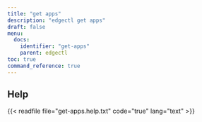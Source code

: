 ```yaml
---
title: "get apps"
description: "edgectl get apps"
draft: false
menu:
  docs:
    identifier: "get-apps"
    parent: edgectl
toc: true
command_reference: true
---
```


## Help

{{< readfile file="get-apps.help.txt" code="true" lang="text" >}}
